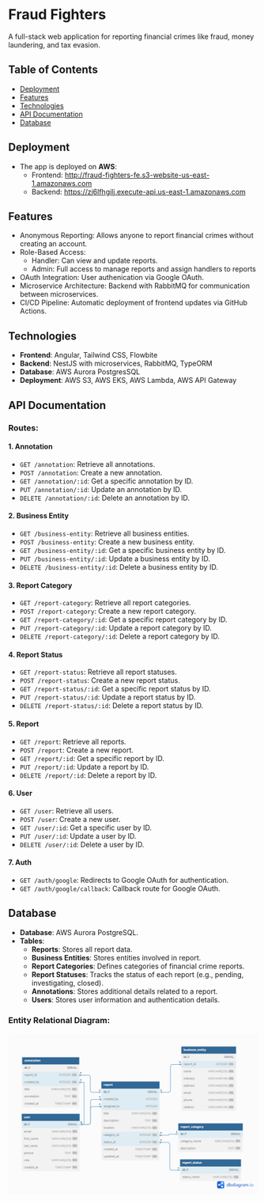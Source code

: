 # Fraud Fighters

A full-stack web application for reporting financial crimes like fraud, money laundering, and tax evasion.

## Table of Contents

- [Deployment](#deployment)
- [Features](#features)
- [Technologies](#technologies)
- [API Documentation](#api-documentation)
- [Database](#database)

## Deployment

- The app is deployed on **AWS**:
  - Frontend: http://fraud-fighters-fe.s3-website-us-east-1.amazonaws.com
  - Backend: https://zj6lfhgilj.execute-api.us-east-1.amazonaws.com

## Features

- Anonymous Reporting: Allows anyone to report financial crimes without creating an account.
- Role-Based Access:
  - Handler: Can view and update reports.
  - Admin: Full access to manage reports and assign handlers to reports
- OAuth Integration: User authenication via Google OAuth.
- Microservice Architecture: Backend with RabbitMQ for communication between microservices.
- CI/CD Pipeline: Automatic deployment of frontend updates via GitHub Actions.

## Technologies

- **Frontend**: Angular, Tailwind CSS, Flowbite
- **Backend**: NestJS with microservices, RabbitMQ, TypeORM
- **Database**: AWS Aurora PostgresSQL
- **Deployment**: AWS S3, AWS EKS, AWS Lambda, AWS API Gateway

## API Documentation

### Routes:

#### 1. **Annotation**

- `GET /annotation`: Retrieve all annotations.
- `POST /annotation`: Create a new annotation.
- `GET /annotation/:id`: Get a specific annotation by ID.
- `PUT /annotation/:id`: Update an annotation by ID.
- `DELETE /annotation/:id`: Delete an annotation by ID.

#### 2. **Business Entity**

- `GET /business-entity`: Retrieve all business entities.
- `POST /business-entity`: Create a new business entity.
- `GET /business-entity/:id`: Get a specific business entity by ID.
- `PUT /business-entity/:id`: Update a business entity by ID.
- `DELETE /business-entity/:id`: Delete a business entity by ID.

#### 3. **Report Category**

- `GET /report-category`: Retrieve all report categories.
- `POST /report-category`: Create a new report category.
- `GET /report-category/:id`: Get a specific report category by ID.
- `PUT /report-category/:id`: Update a report category by ID.
- `DELETE /report-category/:id`: Delete a report category by ID.

#### 4. **Report Status**

- `GET /report-status`: Retrieve all report statuses.
- `POST /report-status`: Create a new report status.
- `GET /report-status/:id`: Get a specific report status by ID.
- `PUT /report-status/:id`: Update a report status by ID.
- `DELETE /report-status/:id`: Delete a report status by ID.

#### 5. **Report**

- `GET /report`: Retrieve all reports.
- `POST /report`: Create a new report.
- `GET /report/:id`: Get a specific report by ID.
- `PUT /report/:id`: Update a report by ID.
- `DELETE /report/:id`: Delete a report by ID.

#### 6. **User**

- `GET /user`: Retrieve all users.
- `POST /user`: Create a new user.
- `GET /user/:id`: Get a specific user by ID.
- `PUT /user/:id`: Update a user by ID.
- `DELETE /user/:id`: Delete a user by ID.

#### 7. **Auth**

- `GET /auth/google`: Redirects to Google OAuth for authentication.
- `GET /auth/google/callback`: Callback route for Google OAuth.

## Database

- **Database**: AWS Aurora PostgreSQL.
- **Tables**:
  - **Reports**: Stores all report data.
  - **Business Entities**: Stores entities involved in report.
  - **Report Categories**: Defines categories of financial crime reports.
  - **Report Statuses**: Tracks the status of each report (e.g., pending, investigating, closed).
  - **Annotations**: Stores additional details related to a report.
  - **Users**: Stores user information and authentication details.

### Entity Relational Diagram:

![image](./Database/ERD.png)
